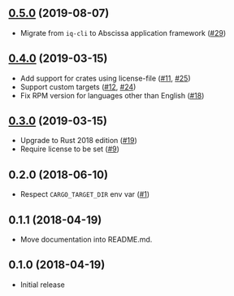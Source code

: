 ## [0.5.0] (2019-08-07)

- Migrate from `iq-cli` to Abscissa application framework ([#29])

## [0.4.0] (2019-03-15)

- Add support for crates using license-file ([#11], [#25])
- Support custom targets ([#12], [#24])
- Fix RPM version for languages other than English ([#18])

## [0.3.0] (2019-03-15)

- Upgrade to Rust 2018 edition ([#19])
- Require license to be set ([#9])

## 0.2.0 (2018-06-10)

- Respect `CARGO_TARGET_DIR` env var ([#1])

## 0.1.1 (2018-04-19)

- Move documentation into README.md.

## 0.1.0 (2018-04-19)

- Initial release

[0.5.0]: https://github.com/RustRPM/cargo-rpm/pull/30
[#29]: https://github.com/RustRPM/cargo-rpm/pull/29
[0.4.0]: https://github.com/RustRPM/cargo-rpm/pull/26
[#25]: https://github.com/RustRPM/cargo-rpm/pull/25
[#24]: https://github.com/RustRPM/cargo-rpm/pull/24
[#18]: https://github.com/RustRPM/cargo-rpm/pull/18
[#12]: https://github.com/RustRPM/cargo-rpm/pull/12
[#11]: https://github.com/RustRPM/cargo-rpm/pull/11
[0.3.0]: https://github.com/RustRPM/cargo-rpm/pull/21
[#19]: https://github.com/RustRPM/cargo-rpm/pull/19
[#9]: https://github.com/RustRPM/cargo-rpm/pull/9
[#1]: https://github.com/RustRPM/cargo-rpm/pull/1
